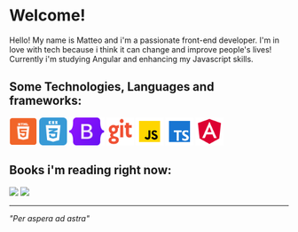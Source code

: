 # Welcome!

Hello! My name is Matteo and i'm a passionate front-end developer. I'm in love with tech because i think it can change and improve people's lives!
Currently i'm studying Angular and enhancing my Javascript skills.

## Some Technologies, Languages and frameworks:
 <img src="https://github.com/matteo10pi/matteo10pi/blob/main/assets/html.png" width="50px"> <img src="https://github.com/matteo10pi/matteo10pi/blob/main/assets/css3.png" width="50px"> <img src="https://github.com/matteo10pi/matteo10pi/blob/main/assets/bootstrap-logo.svg" height="50px"> <img src="https://github.com/matteo10pi/matteo10pi/blob/main/assets/git.png" width="50px">
 <img src="https://github.com/matteo10pi/matteo10pi/blob/main/assets/js.png" width="50px"> <img src="https://github.com/matteo10pi/matteo10pi/blob/main/assets/ts.png" height="50px"> <img src="https://github.com/matteo10pi/matteo10pi/blob/main/assets/ang.png" width="50px">

## Books i'm reading right now:
<img src="https://images-na.ssl-images-amazon.com/images/I/91asIC1fRwL.jpg" height="200px"> <img src="https://images-na.ssl-images-amazon.com/images/I/41xShlnTZTL._SX376_BO1,204,203,200_.jpg" height="200px">
<hr>

<i>"Per aspera ad astra"</i>

